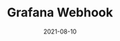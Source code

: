 ---
title: "Grafana Webhook"
linkTitle: "Grafana Webhook"
weight: 2
date: 2021-08-10
description: >
    Monitoring service plugin grafana webhook configuration guide
---